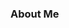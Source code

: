 ### **About Me**

<!--
**amirshakabulov/amirshakabulov** is a ✨ _special_ ✨ repository because its `README.md` (this file) appears on your GitHub profile.

Link to my resume: <https://docs.google.com/document/d/1xFmqnb51z8VsaOZsC2q7e9gBWecLUNRVzS4a2LsOJaY/edit?usp=sharing>

